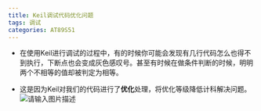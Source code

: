 ```yaml
---
title: Keil调试代码优化问题
tags: 调试
categories: AT89S51
---
```


- 在使用Keil进行调试的过程中，有的时候你可能会发现有几行代码怎么也得不到执行，下断点也会变成灰色感叹号。甚至有时候在做条件判断的时候，明明两个不相等的值却被判定为相等。
- 这是因为Keil对我们的代码进行了**优化**处理，将优化等级降低计科解决问题。![请输入图片描述][1]

  [1]: https://www.lingzhicheng.cn/usr/file/picture/Keil/Keil_optimism.png
  